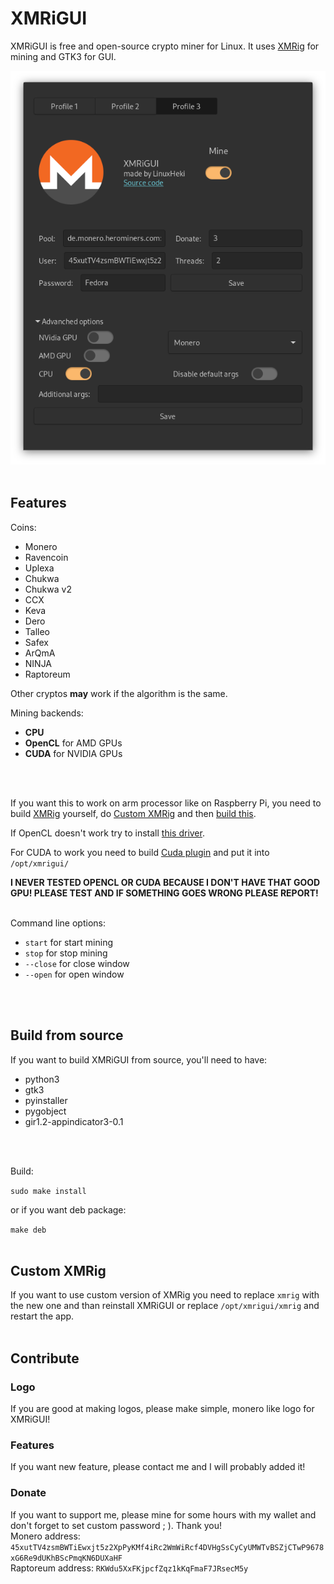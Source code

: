 # XMRiGUI

XMRiGUI is free and open-source crypto miner for Linux. It uses [XMRig](http://github.com/xmrig/xmrig) for mining and GTK3 for GUI.

![Preview of XMRiGUI](preview.png)
<br>
<br>

## Features

Coins:
* Monero
* Ravencoin
* Uplexa
* Chukwa
* Chukwa v2
* CCX
* Keva
* Dero
* Talleo
* Safex
* ArQmA
* NINJA
* Raptoreum

Other cryptos **may** work if the algorithm is the same.

Mining backends:
* **CPU**
* **OpenCL** for AMD GPUs
* **CUDA** for NVIDIA GPUs
<br>
<br>

If you want this to work on arm processor like on Raspberry Pi, you need to build [XMRig](https://github.com/xmrig/xmrig) yourself, do [Custom XMRig](https://github.com/LinuxHeki/XMRiGUI#custom-xmrig) and then [build this](https://github.com/LinuxHeki/XMRiGUI#build-from-source).

If OpenCL doesn't work try to install [this driver](https://github.com/Diolinux/amd-opencl-pro-linux-resolve).

For CUDA to work you need to build [Cuda plugin](http://github.com/xmrig/xmrig-cuda#linux-usage) and put it into `/opt/xmrigui/`

**I NEVER TESTED OPENCL OR CUDA BECAUSE I DON'T HAVE THAT GOOD GPU! PLEASE TEST AND IF SOMETHING GOES WRONG PLEASE REPORT!**
<br>
<br>

Command line options:
* `start` for start mining
* `stop` for stop mining
* `--close` for close window
* `--open` for open window
<br>
<br>

## Build from source

If you want to build XMRiGUI from source, you'll need to have:
* python3
* gtk3
* pyinstaller
* pygobject
* gir1.2-appindicator3-0.1
<br>
<br>

Build:

`sudo make install`

or if you want deb package:

`make deb`
<br>
<br>

## Custom XMRig

If you want to use custom version of XMRig you need to replace `xmrig` with the new one and than reinstall XMRiGUI or replace `/opt/xmrigui/xmrig` and restart the app.
<br>
<br>

## Contribute

### Logo

If you are good at making logos, please make simple, monero like logo for XMRiGUI!

### Features

If you want new feature, please contact me and I will probably added it!

### Donate

If you want to support me, please mine for some hours with my wallet and don't forget to set custom password ; ). Thank you!
<br>
Monero address: `45xutTV4zsmBWTiEwxjt5z2XpPyKMf4iRc2WmWiRcf4DVHgSsCyCyUMWTvBSZjCTwP9678xG6Re9dUKhBScPmqKN6DUXaHF`
<br>
Raptoreum address: `RKWdu5XxFKjpcfZqz1kKqFmaF7JRsecM5y`
